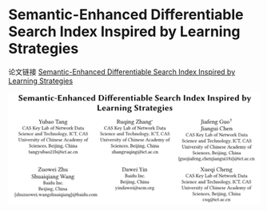 #  Semantic-Enhanced Differentiable Search Index Inspired by Learning Strategies

论文链接 [Semantic-Enhanced Differentiable Search Index Inspired by Learning Strategies](https://arxiv.org/pdf/2305.15115.pdf)

![Alt text](image.png)

